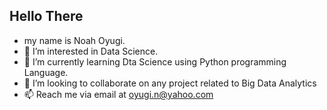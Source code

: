  ## Hello There
- my name is Noah Oyugi.
- 👀 I’m interested in Data Science.
- 🌱 I’m currently learning Dta Science using Python programming Language.
- 💞️ I’m looking to collaborate on any project related to Big Data Analytics
- 📫 Reach me via email at oyugi.n@yahoo.com

<!---
OtienoOyugi/OtienoOyugi is a ✨ special ✨ repository because its `README.md` (this file) appears on your GitHub profile.
You can click the Preview link to take a look at your changes.
--->
